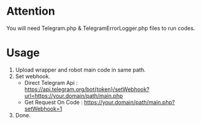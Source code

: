 # Attention
You will need Telegram.php & TelegramErrorLogger.php files to run codes.
# Usage
1. Upload wrapper and robot main code in same path.
2. Set webhook.
   - Direct Telegram Api : https://api.telegram.org/bot{token}/setWebhook?url=https://your.domain/path/main.php
   - Get Request On Code : https://your.domain/path/main.php?setWebhook=1
3. Done.

